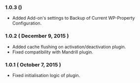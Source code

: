 ### 1.0.3 ()
* Added Add-on's settings to Backup of Current WP-Property Configuration.

### 1.0.2 ( December 9, 2015 )
* Added cache flushing on activation/deactivation plugin.
* Fixed compatibility with Mandrill plugin.

### 1.0.1 ( October 7, 2015 )
* Fixed initialisation logic of plugin.